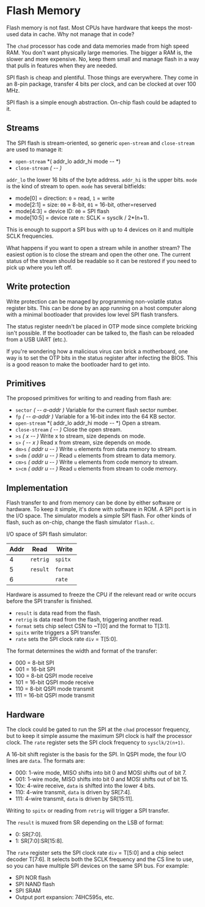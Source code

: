 # Flash Memory

Flash memory is not fast.
Most CPUs have hardware that keeps the most-used data in cache.
Why not manage that in code?

The `chad` processor has code and data memories made from high speed RAM.
You don't want physically large memories.
The bigger a RAM is, the slower and more expensive.
No, keep them small and manage flash in a way that pulls in features
when they are needed.

SPI flash is cheap and plentiful. Those things are everywhere.
They come in an 8-pin package, transfer 4 bits per clock, and can be clocked
at over 100 MHz.

SPI flash is a simple enough abstraction.
On-chip flash could be adapted to it.

## Streams

The SPI flash is stream-oriented, so generic `open-stream` and `close-stream`
are used to manage it:

- `open-stream` *( addr_lo addr_hi mode -- *)
- `close-stream` *( -- )*

`addr_lo` the lower 16 bits of the byte address. `addr_hi` is the upper bits.
`mode` is the kind of stream to open. `mode` has several bitfields:

- mode\[0] = direction: `0` = read, `1` = write
- mode\[2:1] = size: `00` = 8-bit, `01` = 16-bit, other=reserved
- mode\[4:3] = device ID: `00` = SPI flash
- mode\[10:5] = device rate n: SCLK = sysclk / 2\*(n+1).

This is enough to support a SPI bus with up to 4 devices on it and multiple SCLK
frequencies.

What happens if you want to open a stream while in another stream?
The easiest option is to close the stream and open the other one.
The current status of the stream should be readable so it can be restored
if you need to pick up where you left off.

## Write protection

Write protection can be managed by programming non-volatile status register
bits. This can be done by an app running on a host computer along with a
minimal bootloader that provides low level SPI flash transfers.

The status register needn't be placed in OTP mode since complete bricking
isn't possible. If the bootloader can be talked to, the flash can be reloaded
from a USB UART (etc.).

If you're wondering how a malicious virus can brick a motherboard, one way is
to set the OTP bits in the status register after infecting the BIOS.
This is a good reason to make the bootloader hard to get into.

## Primitives

The proposed primitives for writing to and reading from flash are:

- `sector` *( -- a-addr )* Variable for the current flash sector number.
- `fp` *( -- a-addr )* Variable for a 16-bit index into the 64 KB sector.
- `open-stream` *( addr_lo addr_hi mode -- *) Open a stream.
- `close-stream` *( -- )* Close the open stream.
- `>s` *( x -- )* Write x to stream, size depends on mode.
- `s>` *( -- x )* Read x from stream, size depends on mode.
- `dm>s` *( addr u -- )* Write `u` elements from data memory to stream.
- `s>dm` *( addr u -- )* Read `u` elements from stream to data memory.
- `cm>s` *( addr u -- )* Write `u` elements from code memory to stream.
- `s>cm` *( addr u -- )* Read `u` elements from stream to code memory.

## Implementation

Flash transfer to and from memory can be done by either software or hardware.
To keep it simple, it's done with software in ROM. A SPI port is in the I/O space.
The simulator models a simple SPI flash.
For other kinds of flash, such as on-chip,
change the flash simulator `flash.c`.

I/O space of SPI flash simulator:

| Addr | Read     | Write    |
| ---- | -------- | -------- |
| 4    | `retrig` | `spitx`  |
| 5    | `result` | `format` |
| 6    |          | `rate`   |

Hardware is assumed to freeze the CPU if the relevant read or write
occurs before the SPI transfer is finished.

- `result` is data read from the flash.
- `retrig` is data read from the flash, triggering another read.
- `format` sets chip select CSN to ~T\[0] and the format to T\[3:1].
- `spitx` write triggers a SPI transfer.
- `rate` sets the SPI clock rate `div` = T\[5:0].

The format determines the width and format of the transfer:

- 000 = 8-bit SPI
- 001 = 16-bit SPI
- 100 = 8-bit QSPI mode receive
- 101 = 16-bit QSPI mode receive
- 110 = 8-bit QSPI mode transmit
- 111 = 16-bit QSPI mode transmit

## Hardware

The clock could be gated to run the SPI at the `chad` processor
frequency, but to keep it simple assume the maximum SPI clock
is half the processor clock. 
The `rate` register sets the SPI clock frequency to `sysclk/2(n+1)`.

A 16-bit shift register is the basis for the SPI.
In QSPI mode, the four I/O lines are `data`. The formats are:

- 000: 1-wire mode, MISO shifts into bit 0 and MOSI shifts out of bit 7.
- 001: 1-wire mode, MISO shifts into bit 0 and MOSI shifts out of bit 15.
- 10x: 4-wire receive, `data` is shifted into the lower 4 bits.
- 110: 4-wire transmit, `data` is driven by SR\[7:4].
- 111: 4-wire transmit, `data` is driven by SR\[15:11].

Writing to `spitx` or reading from `retrig` will trigger a SPI transfer.

The `result` is muxed from SR depending on the LSB of format:

- 0: SR\[7:0].
- 1: SR\[7:0]:SR\[15:8].

The `rate` register sets the SPI clock rate `div` = T\[5:0] and
a chip select decoder T\[7:6]. 
It selects both the SCLK frequency and the CS line to use,
so you can have multiple SPI devices on the same SPI bus.
For example:

- SPI NOR flash
- SPI NAND flash
- SPI SRAM
- Output port expansion: 74HC595s, etc.
